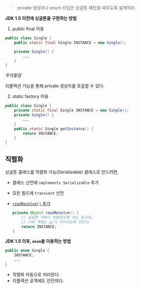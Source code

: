 > private 생성자나 enum 타입은 싱글톤 패턴을 따르도록 설계하라.

**JDK 1.5 이전에 싱글톤을 구현하는 방법**

1. public final 이용

```java
public class Single {
	public static final Single INSTANCE = new Single();

	private Single() {
		...
	}
}
```

_주의할점_
 
리플렉션 기능을 통해 private 생성자를 호출할 수 있다.

2. static factory 이용

```java
public class Single {
	private static final Single INSTANCE = new Single();
	private Single() {
		...
	}
	public static Single getInstance() {
		return INSTANCE;
	}
}
```

## 직렬화

싱글톤 클래스를 직렬화 가능(Serializable) 클래스로 만드려면, 
- 클래스 선언에 `implements Serializable` 추가
- 모든 필드에 `transient` 선언
- [`readResolve()` 추가](#item77)
	
	```java
	private Object readResolve() {
		// 동일한 객체가 반환되도록 하는 동시에,
		// 가짜 객체는 gc가 처리하도록 만든다.
		return INSTANCE;
	}
	```

**JDK 1.5 이후, `enum`을 이용하는 방법**

```java
public enum Single {
	INSTANCE;
	...
}
```

- 직렬화 자동으로 처리된다.
- 리플렉션 공격에도 안전하다.